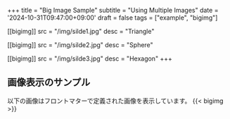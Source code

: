 +++
title = "Big Image Sample"
subtitle = "Using Multiple Images"
date = '2024-10-31T09:47:00+09:00'
draft = false
tags = ["example", "bigimg"]

[[bigimg]]
src = "/img/silde1.jpg"
desc = "Triangle"

[[bigimg]]
src = "/img/silde2.jpg"
desc = "Sphere"

[[bigimg]]
src = "/img/silde3.jpg"
desc = "Hexagon"
+++
## 画像表示のサンプル

以下の画像はフロントマターで定義された画像を表示しています。
{{< bigimg >}}


